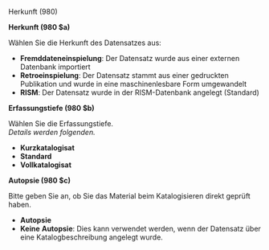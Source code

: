 Herkunft (980)

**Herkunft (980 $a)**

Wählen Sie die Herkunft des Datensatzes aus:

- **Fremddateneinspielung**: Der Datensatz wurde aus einer externen Datenbank importiert
- **Retroeinspielung**: Der Datensatz stammt aus einer gedruckten Publikation und wurde in eine maschinenlesbare Form umgewandelt
- **RISM**: Der Datensatz wurde in der RISM-Datenbank angelegt (Standard)



**Erfassungstiefe (980 $b)**

Wählen Sie die Erfassungstiefe.   
_Details werden folgenden._

- **Kurzkatalogisat**
- **Standard**
- **Vollkatalogisat**



**Autopsie (980 $c)**

Bitte geben Sie an, ob Sie das Material beim Katalogisieren direkt geprüft haben.

- **Autopsie**
- **Keine**  **Autopsie**: Dies kann verwendet werden, wenn der Datensatz über eine Katalogbeschreibung angelegt wurde.